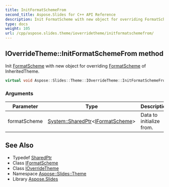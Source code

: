 ```yaml
---
title: InitFormatSchemeFrom
second_title: Aspose.Slides for C++ API Reference
description: Init FormatScheme with new object for overriding FormatScheme of InheritedTheme.
type: docs
weight: 105
url: /cpp/aspose.slides.theme/ioverridetheme/initformatschemefrom/
---
```

## IOverrideTheme::InitFormatSchemeFrom method


Init [FormatScheme](../../formatscheme/) with new object for overriding [FormatScheme](../../formatscheme/) of InheritedTheme.

```cpp
virtual void Aspose::Slides::Theme::IOverrideTheme::InitFormatSchemeFrom(System::SharedPtr<IFormatScheme> formatScheme)=0
```


### Arguments

| Parameter | Type | Description |
| --- | --- | --- |
| formatScheme | [System::SharedPtr](../../../system/sharedptr/)\<[IFormatScheme](../../iformatscheme/)\> | Data to initialize from. |

## See Also

* Typedef [SharedPtr](../../../system/sharedptr/)
* Class [IFormatScheme](../../iformatscheme/)
* Class [IOverrideTheme](../)
* Namespace [Aspose::Slides::Theme](../../)
* Library [Aspose.Slides](../../../)
